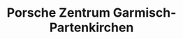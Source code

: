 ---
title: "Porsche Zentrum Garmisch-Partenkirchen"
url: /grainau/porsche-zentrum-garmisch-partenkirchen/
shop: Autohaus
---